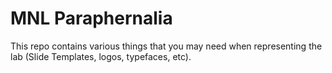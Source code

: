 # MNL Paraphernalia

This repo contains various things that you may need when representing the lab (Slide Templates, logos, typefaces, etc).
